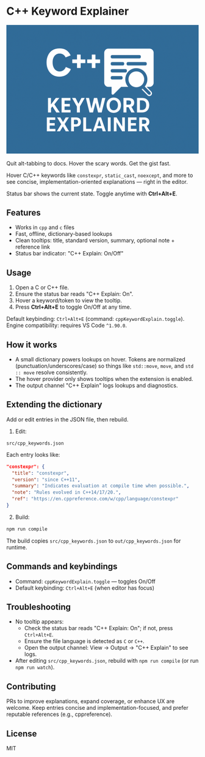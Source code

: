 # C++ Keyword Explainer

![Logo](/logo.png)


Quit alt-tabbing to docs. Hover the scary words. Get the gist fast.

Hover C/C++ keywords like `constexpr`, `static_cast`, `noexcept`, and more to see concise, implementation-oriented explanations — right in the editor.

Status bar shows the current state. Toggle anytime with **Ctrl+Alt+E**.

## Features
- Works in `cpp` and `c` files
- Fast, offline, dictionary-based lookups
- Clean tooltips: title, standard version, summary, optional note + reference link
- Status bar indicator: "C++ Explain: On/Off"

## Usage
1. Open a C or C++ file.
2. Ensure the status bar reads "C++ Explain: On".
3. Hover a keyword/token to view the tooltip.
4. Press **Ctrl+Alt+E** to toggle On/Off at any time.

Default keybinding: `Ctrl+Alt+E` (command: `cppKeywordExplain.toggle`).
Engine compatibility: requires VS Code `^1.90.0`.

## How it works
- A small dictionary powers lookups on hover. Tokens are normalized (punctuation/underscores/case) so things like `std::move`, `move`, and `std :: move` resolve consistently.
- The hover provider only shows tooltips when the extension is enabled.
- The output channel "C++ Explain" logs lookups and diagnostics.

## Extending the dictionary
Add or edit entries in the JSON file, then rebuild.

1) Edit:
```
src/cpp_keywords.json
```

Each entry looks like:
```json
"constexpr": {
  "title": "constexpr",
  "version": "since C++11",
  "summary": "Indicates evaluation at compile time when possible.",
  "note": "Rules evolved in C++14/17/20.",
  "ref": "https://en.cppreference.com/w/cpp/language/constexpr"
}
```

2) Build:
```bash
npm run compile
```

The build copies `src/cpp_keywords.json` to `out/cpp_keywords.json` for runtime.

## Commands and keybindings
- Command: `cppKeywordExplain.toggle` — toggles On/Off
- Default keybinding: `Ctrl+Alt+E` (when editor has focus)

## Troubleshooting
- No tooltip appears:
  - Check the status bar reads "C++ Explain: On"; if not, press `Ctrl+Alt+E`.
  - Ensure the file language is detected as `C` or `C++`.
  - Open the output channel: View → Output → "C++ Explain" to see logs.
- After editing `src/cpp_keywords.json`, rebuild with `npm run compile` (or run `npm run watch`).

## Contributing
PRs to improve explanations, expand coverage, or enhance UX are welcome. Keep entries concise and implementation-focused, and prefer reputable references (e.g., cppreference).

## License
MIT
